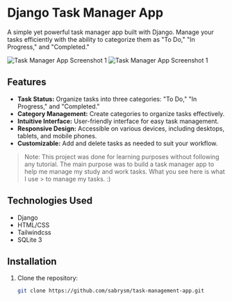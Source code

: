 # Django Task Manager App

A simple yet powerful task manager app built with Django. Manage your tasks efficiently with the ability to categorize them as "To Do," "In Progress," and "Completed."

![Task Manager App Screenshot 1](https://i.imgur.com/sgucmkb.png)
![Task Manager App Screenshot 1](https://i.imgur.com/ADr0Mtp.png)

## Features

- **Task Status:** Organize tasks into three categories: "To Do," "In Progress," and "Completed."
- **Category Management:** Create categories to organize tasks effectively.
- **Intuitive Interface:** User-friendly interface for easy task management.
- **Responsive Design:** Accessible on various devices, including desktops, tablets, and mobile phones.
- **Customizable:** Add and delete tasks as needed to suit your workflow.

> Note:
> This project was done for learning purposes without following any tutorial. The main purpose was to build a task manager app to help me manage my study and work tasks. What you see here is what I use > to manage my tasks. :)

## Technologies Used

- Django
- HTML/CSS
- Tailwindcss
- SQLite 3

## Installation

1. Clone the repository:

   ```bash
   git clone https://github.com/sabrysm/task-management-app.git

